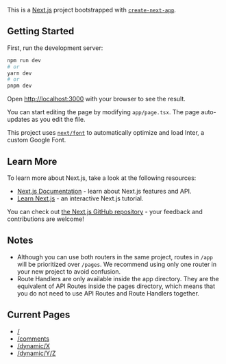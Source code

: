 This is a [Next.js](https://nextjs.org/) project bootstrapped with [`create-next-app`](https://github.com/vercel/next.js/tree/canary/packages/create-next-app).

## Getting Started

First, run the development server:

```bash
npm run dev
# or
yarn dev
# or
pnpm dev
```

Open [http://localhost:3000](http://localhost:3000) with your browser to see the result.

You can start editing the page by modifying `app/page.tsx`. The page auto-updates as you edit the file.

This project uses [`next/font`](https://nextjs.org/docs/basic-features/font-optimization) to automatically optimize and load Inter, a custom Google Font.

## Learn More

To learn more about Next.js, take a look at the following resources:

- [Next.js Documentation](https://nextjs.org/docs) - learn about Next.js features and API.
- [Learn Next.js](https://nextjs.org/learn) - an interactive Next.js tutorial.

You can check out [the Next.js GitHub repository](https://github.com/vercel/next.js/) - your feedback and contributions are welcome!

## Notes
* Although you can use both routers in the same project, routes in `/app` will be prioritized over 
`/pages`. We recommend using only one router in your new project to avoid confusion.
* Route Handlers are only available inside the app directory. They are the equivalent of API Routes inside the pages directory, which means that you do not need to use API Routes and Route Handlers together.

## Current Pages
* [/](http://localhost:3000)
* [/comments](http://localhost:3000/comments)
* [/dynamic/X](http://localhost:3000/dynamic/X)
* [/dynamic/Y/Z](http://localhost:3000/dynamic/Y/Z)
